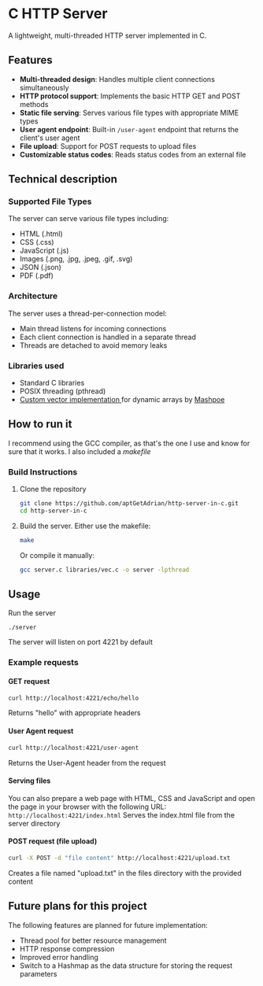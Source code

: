 # C HTTP Server

A lightweight, multi-threaded HTTP server implemented in C.

## Features

- **Multi-threaded design**: Handles multiple client connections simultaneously
- **HTTP protocol support**: Implements the basic HTTP GET and POST methods
- **Static file serving**: Serves various file types with appropriate MIME types
- **User agent endpoint**: Built-in `/user-agent` endpoint that returns the client's user agent
- **File upload**: Support for POST requests to upload files
- **Customizable status codes**: Reads status codes from an external file

## Technical description

### Supported File Types

The server can serve various file types including:
- HTML (.html)
- CSS (.css)
- JavaScript (.js)
- Images (.png, .jpg, .jpeg, .gif, .svg)
- JSON (.json)
- PDF (.pdf)

### Architecture

The server uses a thread-per-connection model:
- Main thread listens for incoming connections
- Each client connection is handled in a separate thread
- Threads are detached to avoid memory leaks

### Libraries used

- Standard C libraries
- POSIX threading (pthread)
- [Custom vector implementation ](https://github.com/Mashpoe/c-vector/tree/master) for dynamic arrays by [Mashpoe](https://github.com/Mashpoe)

## How to run it

I recommend using the GCC compiler, as that's the one I use and know for sure that it works. I also included a *makefile*

### Build Instructions

1. Clone the repository
   ```bash
   git clone https://github.com/aptGetAdrian/http-server-in-c.git
   cd http-server-in-c
   ```

2. Build the server. Either use the makefile:
   ```bash
   make
   ```
   Or compile it manually:
   ```bash
   gcc server.c libraries/vec.c -o server -lpthread
   ```

## Usage
Run the server
```
./server
```
The server will listen on port 4221 by default

### Example requests

#### GET request
```bash
curl http://localhost:4221/echo/hello
```
Returns "hello" with appropriate headers

#### User Agent request
```bash
curl http://localhost:4221/user-agent
```
Returns the User-Agent header from the request

#### Serving files
You can also prepare a web page with HTML, CSS and JavaScript and open the page in your browser with the following URL: `http://localhost:4221/index.html`
Serves the index.html file from the server directory

#### POST request (file upload)
```bash
curl -X POST -d "file content" http://localhost:4221/upload.txt
```
Creates a file named "upload.txt" in the files directory with the provided content

## Future plans for this project

The following features are planned for future implementation:
- Thread pool for better resource management
- HTTP response compression
- Improved error handling
- Switch to a Hashmap as the data structure for storing the request parameters 
